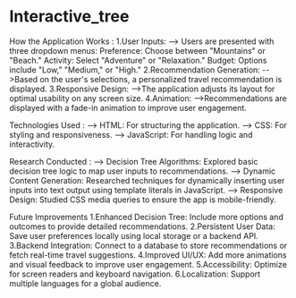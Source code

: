 # Interactive_tree
How the Application Works :
1.User Inputs:
--> Users are presented with three dropdown menus:
  Preference: Choose between "Mountains" or "Beach."
  Activity: Select "Adventure" or "Relaxation."
  Budget: Options include "Low," "Medium," or "High."
2.Recommendation Generation:
-->Based on the user's selections, a personalized travel recommendation is displayed.
3.Responsive Design:
-->The application adjusts its layout for optimal usability on any screen size.
4.Animation:
-->Recommendations are displayed with a fade-in animation to improve user engagement.


Technologies Used :
--> HTML: For structuring the application.
--> CSS: For styling and responsiveness.
--> JavaScript: For handling logic and interactivity.

Research Conducted :
--> Decision Tree Algorithms:
Explored basic decision tree logic to map user inputs to recommendations.
--> Dynamic Content Generation:
Researched techniques for dynamically inserting user inputs into text output using template literals in JavaScript.
--> Responsive Design:
Studied CSS media queries to ensure the app is mobile-friendly.


Future Improvements
1.Enhanced Decision Tree:
Include more options and outcomes to provide detailed recommendations.
2.Persistent User Data:
Save user preferences locally using local storage or a backend API.
3.Backend Integration:
Connect to a database to store recommendations or fetch real-time travel suggestions.
4.Improved UI/UX:
Add more animations and visual feedback to improve user engagement.
5.Accessibility:
Optimize for screen readers and keyboard navigation.
6.Localization:
Support multiple languages for a global audience.

